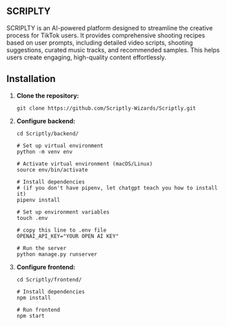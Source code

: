 ## SCRIPLTY

SCRIPLTY is an AI-powered platform designed to streamline the creative process for TikTok users. It provides comprehensive shooting recipes based on user prompts, including detailed video scripts, shooting suggestions, curated music tracks, and recommended samples. This helps users create engaging, high-quality content effortlessly.

## Installation

1. **Clone the repository:**

   ```shell
   git clone https://github.com/Scriptly-Wizards/Scriptly.git
   ```

2. **Configure backend:**

   ```shell
   cd Scriptly/backend/

   # Set up virtual environment
   python -m venv env

   # Activate virtual environment (macOS/Linux)
   source env/bin/activate

   # Install dependencies
   # (if you don't have pipenv, let chatgpt teach you how to install it)
   pipenv install

   # Set up environment variables
   touch .env

   # copy this line to .env file
   OPENAI_API_KEY="YOUR OPEN AI KEY"

   # Run the server
   python manage.py runserver
   ```

3. **Configure frontend:**

   ```shell
   cd Scriptly/frontend/

   # Install dependencies
   npm install

   # Run frontend
   npm start
   ```
